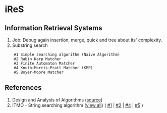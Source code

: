 # iReS
## Information Retrieval Systems

1. Job: Debug again insertion, merge, quick and tree about its' complexity.
2. Substring search
```    
    #1 Simple searching algorithm (Naive Algorithm)
    #2 Rabin Karp Matcher
    #3 Finite Automaton Matcher
    #4 Knuth–Morris–Pratt Matcher (KMP)
    #5 Boyer-Moore Matcher
```

## References
1. Design and Analysis of Algorithms ([source](http://www.personal.kent.edu/~rmuhamma/Algorithms/algorithm.html))
2. ITMO - String searching algorithm ([view all](https://neerc.ifmo.ru/wiki/index.php?title=%D0%9F%D0%BE%D0%B8%D1%81%D0%BA_%D0%BF%D0%BE%D0%B4%D1%81%D1%82%D1%80%D0%BE%D0%BA%D0%B8_%D0%B2_%D1%81%D1%82%D1%80%D0%BE%D0%BA%D0%B5)) ( [#1](https://neerc.ifmo.ru/wiki/index.php?title=%D0%9D%D0%B0%D0%B8%D0%B2%D0%BD%D1%8B%D0%B9_%D0%B0%D0%BB%D0%B3%D0%BE%D1%80%D0%B8%D1%82%D0%BC_%D0%BF%D0%BE%D0%B8%D1%81%D0%BA%D0%B0_%D0%BF%D0%BE%D0%B4%D1%81%D1%82%D1%80%D0%BE%D0%BA%D0%B8_%D0%B2_%D1%81%D1%82%D1%80%D0%BE%D0%BA%D0%B5) | [#2](https://neerc.ifmo.ru/wiki/index.php?title=%D0%9F%D0%BE%D0%B8%D1%81%D0%BA_%D0%BF%D0%BE%D0%B4%D1%81%D1%82%D1%80%D0%BE%D0%BA%D0%B8_%D0%B2_%D1%81%D1%82%D1%80%D0%BE%D0%BA%D0%B5_%D1%81_%D0%B8%D1%81%D0%BF%D0%BE%D0%BB%D1%8C%D0%B7%D0%BE%D0%B2%D0%B0%D0%BD%D0%B8%D0%B5%D0%BC_%D1%85%D0%B5%D1%88%D0%B8%D1%80%D0%BE%D0%B2%D0%B0%D0%BD%D0%B8%D1%8F._%D0%90%D0%BB%D0%B3%D0%BE%D1%80%D0%B8%D1%82%D0%BC_%D0%A0%D0%B0%D0%B1%D0%B8%D0%BD%D0%B0-%D0%9A%D0%B0%D1%80%D0%BF%D0%B0) | [#4](https://neerc.ifmo.ru/wiki/index.php?title=%D0%90%D0%BB%D0%B3%D0%BE%D1%80%D0%B8%D1%82%D0%BC_%D0%9A%D0%BD%D1%83%D1%82%D0%B0-%D0%9C%D0%BE%D1%80%D1%80%D0%B8%D1%81%D0%B0-%D0%9F%D1%80%D0%B0%D1%82%D1%82%D0%B0) | [#5](https://neerc.ifmo.ru/wiki/index.php?title=%D0%90%D0%BB%D0%B3%D0%BE%D1%80%D0%B8%D1%82%D0%BC_%D0%91%D0%BE%D0%B9%D0%B5%D1%80%D0%B0-%D0%9C%D1%83%D1%80%D0%B0) )